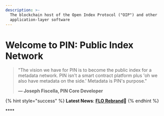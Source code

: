 ```yaml
---
description: >-
  The blockchain host of the Open Index Protocol ("OIP") and other
  application-layer software
---
```


# Welcome to PIN: Public Index Network

> "The vision we have for PIN is to become the public index for a metadata network. PIN isn't a smart contract platform plus 'oh we also have metadata on the side.' Metadata is PIN's purpose." 
>
> **— Joseph Fiscella, PIN Core Developer**

{% hint style="success" %}
**Latest News**: [**FLO Rebrand**](https://medium.com/@JosephFiscella/d3b679b8f6ab)📌
{% endhint %}

\*\*\*\*



